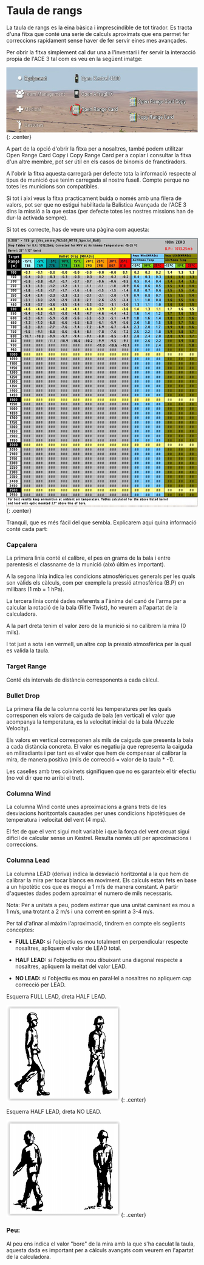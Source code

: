 # Taula de rangs

La taula de rangs es la eina bàsica i imprescindible de tot tirador. Es tracta d'una fitxa que conté una serie de calculs aproximats que ens permet fer correccions rapidament sense haver de fer servir eines mes avançades.

Per obrir la fitxa simplement cal dur una a l'inventari i fer servir la interacció propia de l'ACE 3 tal com es veu en la següent imatge:

![image](../_imatges/rangecardace.jpg){: .center}

A part de la opció d'obrir la fitxa per a nosaltres, també podem utilitzar Open Range Card Copy i Copy Range Card per a copiar i consultar la fitxa d'un altre membre, pot ser útil en els casos de binomis de franctiradors.

A l'obrir la fitxa aquesta carregarà per defecte tota la informació respecte al tipus de munició que tenim carregada al nostre fusell. Compte perque no totes les municions son compatibles.

Si tot i així veus la fitxa practicament buida o només amb una filera de valors, pot ser que no estigui habilitada la Balística Avançada de l'ACE 3 dins la missió a la que estas (per defecte totes les nostres missions han de dur-la activada sempre). 

Si tot es correcte, has de veure una pàgina com aquesta:

![image](../_imatges/rangecard.jpg){: .center}

Tranquil, que es més fàcil del que sembla. Explicarem aqui quina informació conté cada part:

### Capçalera

La primera linia conté el calibre, el pes en grams de la bala i entre parentesis el classname de la munició (això últim es important).

A la segona línia indica les condicions atmosfèriques generals per les quals son vàlids els càlculs, com per exemple la pressió atmosfèrica (B.P) en milibars (1 mb = 1 hPa). 

La tercera linia conté dades referents a l'ànima del canó de l'arma per a calcular la rotació de la bala (Rifle Twist), ho veurem a l'apartat de la calculadora.

A la part dreta tenim el valor zero de la munició si no calibrem la mira (0 mils).

I tot just a sota i en vermell, un altre cop la pressió atmosfèrica per la qual es valida la taula. 

### Target Range

Conté els intervals de distància corresponents a cada càlcul.

### Bullet Drop

La primera fila de la columna conté les temperatures per les quals corresponen els valors de caiguda de bala (en vertical) el valor que acompanya la temperatura, es la velocitat inicial de la bala (Muzzle Velocity).

Els valors en vertical corresponen als mils de caiguda que presenta la bala a cada distància concreta. El valor es negatiu ja que representa la caiguda en miliradiants i per tant es el valor que hem de compensar al calibrar la mira, de manera positiva (mils de correcció = valor de la taula * -1).

Les caselles amb tres coixinets signifiquen que no es garanteix el tir efectiu (no vol dir que no arribi el tret).

### Columna Wind

La columna Wind conté unes aproximacions a grans trets de les desviacions horitzontals causades per unes condicions hipotètiques de temperatura i velocitat del vent (4 mps).

El fet de que el vent sigui molt variable i que la força del vent creuat sigui dificil de calcular sense un Kestrel. Resulta només util per aproximacions i correccions.

### Columna Lead

La columna LEAD (deriva) indica la desviació horitzontal a la que hem de calibrar la mira per tocar blancs en moviment. Els calculs estan fets en base a un hipotètic cos que es mogui a 1 m/s de manera constant. A partir d'aquestes dades podem aproximar el numero de mils necessaris.

Nota: Per a unitats a peu, podem estimar que una unitat caminant es mou a 1 m/s, una trotant a 2 m/s i una corrent en sprint a 3-4 m/s.

Per tal d'afinar al màxim l'aproximació, tindrem en compte els següents conceptes:

* **FULL LEAD:** si l'objectiu es mou totalment en perpendicular respecte nosaltres, apliquem el valor de LEAD total.
  
* **HALF LEAD:** si l'objectiu es mou dibuixant una diagonal respecte a nosaltres, apliquem la meitat del valor LEAD.
  
* **NO LEAD:** si l'objectiu es mou en paral·lel a nosaltres no apliquem cap correcció per LEAD.


Esquerra FULL LEAD, dreta HALF LEAD.

![image](../_imatges/lead1.png){: .center}

Esquerra HALF LEAD, dreta NO LEAD.

![image](../_imatges/lead2.png){: .center}

### Peu:

Al peu ens indica el valor "bore" de la mira amb la que s'ha caculat la taula, aquesta dada es important per a càlculs avançats com veurem en l'apartat de la calculadora.